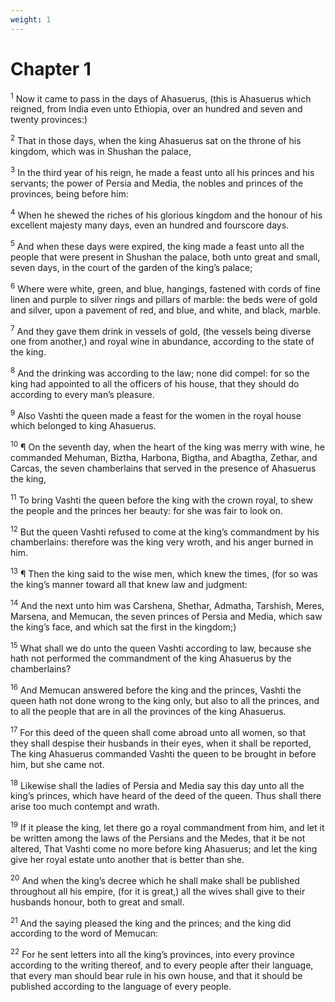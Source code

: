 ```yaml
---
weight: 1
---
```


# Chapter 1

<sup>1</sup> Now it came to pass in the days of Ahasuerus, (this is Ahasuerus which reigned, from India even unto Ethiopia, over an hundred and seven and twenty provinces:) 

<sup>2</sup> That in those days, when the king Ahasuerus sat on the throne of his kingdom, which was in Shushan the palace, 

<sup>3</sup> In the third year of his reign, he made a feast unto all his princes and his servants; the power of Persia and Media, the nobles and princes of the provinces, being before him: 

<sup>4</sup> When he shewed the riches of his glorious kingdom and the honour of his excellent majesty many days, even an hundred and fourscore days. 

<sup>5</sup> And when these days were expired, the king made a feast unto all the people that were present in Shushan the palace, both unto great and small, seven days, in the court of the garden of the king’s palace; 

<sup>6</sup> Where were white, green, and blue, hangings, fastened with cords of fine linen and purple to silver rings and pillars of marble: the beds were of gold and silver, upon a pavement of red, and blue, and white, and black, marble. 

<sup>7</sup> And they gave them drink in vessels of gold, (the vessels being diverse one from another,) and royal wine in abundance, according to the state of the king. 

<sup>8</sup> And the drinking was according to the law; none did compel: for so the king had appointed to all the officers of his house, that they should do according to every man’s pleasure. 

<sup>9</sup> Also Vashti the queen made a feast for the women in the royal house which belonged to king Ahasuerus. 

<sup>10</sup> ¶ On the seventh day, when the heart of the king was merry with wine, he commanded Mehuman, Biztha, Harbona, Bigtha, and Abagtha, Zethar, and Carcas, the seven chamberlains that served in the presence of Ahasuerus the king, 

<sup>11</sup> To bring Vashti the queen before the king with the crown royal, to shew the people and the princes her beauty: for she was fair to look on. 

<sup>12</sup> But the queen Vashti refused to come at the king’s commandment by his chamberlains: therefore was the king very wroth, and his anger burned in him. 

<sup>13</sup> ¶ Then the king said to the wise men, which knew the times, (for so was the king’s manner toward all that knew law and judgment: 

<sup>14</sup> And the next unto him was Carshena, Shethar, Admatha, Tarshish, Meres, Marsena, and Memucan, the seven princes of Persia and Media, which saw the king’s face, and which sat the first in the kingdom;) 

<sup>15</sup> What shall we do unto the queen Vashti according to law, because she hath not performed the commandment of the king Ahasuerus by the chamberlains? 

<sup>16</sup> And Memucan answered before the king and the princes, Vashti the queen hath not done wrong to the king only, but also to all the princes, and to all the people that are in all the provinces of the king Ahasuerus. 

<sup>17</sup> For this deed of the queen shall come abroad unto all women, so that they shall despise their husbands in their eyes, when it shall be reported, The king Ahasuerus commanded Vashti the queen to be brought in before him, but she came not. 

<sup>18</sup> Likewise shall the ladies of Persia and Media say this day unto all the king’s princes, which have heard of the deed of the queen. Thus shall there arise too much contempt and wrath. 

<sup>19</sup> If it please the king, let there go a royal commandment from him, and let it be written among the laws of the Persians and the Medes, that it be not altered, That Vashti come no more before king Ahasuerus; and let the king give her royal estate unto another that is better than she. 

<sup>20</sup> And when the king’s decree which he shall make shall be published throughout all his empire, (for it is great,) all the wives shall give to their husbands honour, both to great and small. 

<sup>21</sup> And the saying pleased the king and the princes; and the king did according to the word of Memucan: 

<sup>22</sup> For he sent letters into all the king’s provinces, into every province according to the writing thereof, and to every people after their language, that every man should bear rule in his own house, and that it should be published according to the language of every people. 


